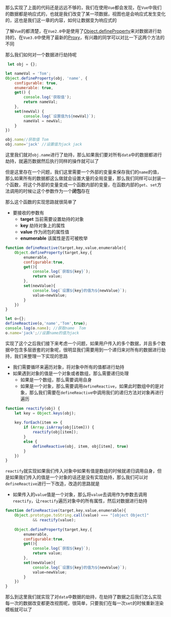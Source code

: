 那么实现了上面的代码还是远远不够的，我们在使用`Vue`都会发现，在`Vue`中我们的数据都是响应式的，也就是我们改变了某一项数据，视图也是会响应式发生变化的，这也是我们这一章的内容，如何让数据变为响应式的

了解`Vue`的都清楚，在`Vue2.0`中是使用了[Object.defineProperty](https://developer.mozilla.org/zh-CN/docs/Web/JavaScript/Reference/Global_Objects/Object/defineProperty)来对数据进行劫持的，在`Vue3.0`中使用了最新的[Proxy](https://developer.mozilla.org/zh-CN/docs/Web/JavaScript/Reference/Global_Objects/Proxy)，有兴趣的同学可以对比一下这两个方法的不同

那么我们如何对一个数据进行劫持呢

```javascript
 let obj = {};

let nameVal = 'Tom';
Object.defineProperty(obj, 'name', {
	configurable: true,
	enumerable: true,
	get() {
		console.log('获取值');
		return nameVal;
	},
	set(newVal) {
		console.log(`设置值为${newVal}`);
		nameVal = newVal;
	}
})

obj.name//获取值 Tom
obj.name='jack' //设置值为jack jack
```

这里我们就对`obj.name`进行了劫持，那么如果我们要对所有`data`中的数据都进行劫持，就遍历数据然后执行同样的操作就可以了

但是这里存在一个问题，我们这里需要一个外部的变量来保存我们的`name`的值，那么如果所有的数据都这么做就会设置大量的全局变量，那么我们同样可以封装一个函数，将这个外部的变量变成一个函数内部的变量，在函数内部的`get`、`set`方法调用的时候让这个参数作为一个**闭包**存在

那么这个函数的实现思路就很简单了

* 要接收的参数有
  * **target** 当前需要设置劫持的对象
  * **key** 劫持对象上的属性
  * **value** 作为闭包的属性值
  * **enumerable** 该属性是否可被枚举

```javascript
function defineReactive(target,key,value,enumerable){
	Object.defineProperty(target,key,{
		enumerable,
		configurable:true,
		get(){
			console.log(`获取${key}`);
			return value;
		},
		set(newValue){
			console.log(`设置${key}的值为${newValue}`);
			value=newValue;
		}
	})
}

let o={};
defineReactive(o,'name','Tom',true);
console.log(o.name); //获取name  Tom
o.name='jack';//设置name的值为jack
```

实现了这个之后我们接下来考虑一个问题，如果用户传入的多个数据，并且多个数据中包含多层嵌套的对象呢，很明显我们需要用到一个递归来对所有的数据进行劫持，我们来整理一下实现的思路

* 我们需要循环来遍历对象，将对象中所有的值都进行劫持
* 如果遇到对象的值是一个对象或者数组，那么需要递归处理
  * 如果是一个数组，那么需要调用自身
  * 如果是一个对象，那么需要调用`defineReactive`，如果此时数组中的是对象，那么我们需要在`defineReactive`中调用我们的递归方法对对象再进行遍历

```javascript
function reactify(obj) {
	let key = Object.keys(obj);
    
	key.forEach(item => {
		if (Array.isArray(obj[item])) {
			reactify(obj[item]);
		}
		else {
			defineReactive(obj, item, obj[item], true)
		}
	})
}
```

`reactify`就实现如果我们传入对象中如果有值是数组的时候就递归调用自身，但是如果我们传入的值是一个对象的话还是没有实现劫持，那么我们可以对`defineReactive`进行一下改造，改造的思路就是

* 如果传入的`value`值是一个对象，那么将`value`去调用作为参数去调用`reactify`，让`reactify`遍历对象中的所有属性，然后对数据进行劫持

```javascript
function defineReactive(target,key,value,enumerable){
    Object.prototype.toString.call(value) === "[object Object]"
            && reactify(value);
    
	Object.defineProperty(target,key,{
		enumerable,
		configurable:true,
		get(){
			console.log(`获取${key}`);
			return value;
		},
		set(newValue){
			console.log(`设置${key}的值为${newValue}`);
			value=newValue;
		}
	})
}
```

那么到这里我们就实现了对`data`中数据的劫持，在劫持了数据之后我们怎么实现每一次的数据改变都更改视图呢，很简单，只要我们在每一次`set`的时候重新渲染模板就可以了